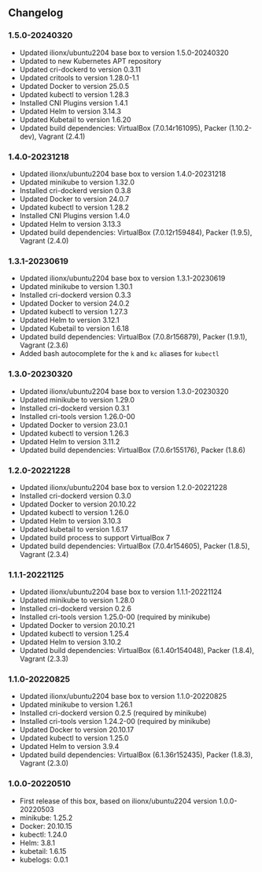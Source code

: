## Changelog

### 1.5.0-20240320
* Updated ilionx/ubuntu2204 base box to version 1.5.0-20240320
* Updated to new Kubernetes APT repository
* Updated cri-dockerd to version 0.3.11
* Updated critools to version 1.28.0-1.1
* Updated Docker to version 25.0.5
* Updated kubectl to version 1.28.3
* Installed CNI Plugins version 1.4.1
* Updated Helm to version 3.14.3
* Updated Kubetail to version 1.6.20
* Updated build dependencies: VirtualBox (7.0.14r161095), Packer (1.10.2-dev), Vagrant (2.4.1)

### 1.4.0-20231218
* Updated ilionx/ubuntu2204 base box to version 1.4.0-20231218
* Updated minikube to version 1.32.0
* Installed cri-dockerd version 0.3.8
* Updated Docker to version 24.0.7
* Updated kubectl to version 1.28.2
* Installed CNI Plugins version 1.4.0
* Updated Helm to version 3.13.3
* Updated build dependencies: VirtualBox (7.0.12r159484), Packer (1.9.5), Vagrant (2.4.0)

### 1.3.1-20230619
* Updated ilionx/ubuntu2204 base box to version 1.3.1-20230619
* Updated minikube to version 1.30.1
* Installed cri-dockerd version 0.3.3
* Updated Docker to version 24.0.2
* Updated kubectl to version 1.27.3
* Updated Helm to version 3.12.1
* Updated Kubetail to version 1.6.18
* Updated build dependencies: VirtualBox (7.0.8r156879), Packer (1.9.1), Vagrant (2.3.6)
* Added bash autocomplete for the `k` and `kc` aliases for `kubectl`

### 1.3.0-20230320
* Updated ilionx/ubuntu2204 base box to version 1.3.0-20230320
* Updated minikube to version 1.29.0
* Installed cri-dockerd version 0.3.1
* Installed cri-tools version 1.26.0-00
* Updated Docker to version 23.0.1
* Updated kubectl to version 1.26.3
* Updated Helm to version 3.11.2
* Updated build dependencies: VirtualBox (7.0.6r155176), Packer (1.8.6)

### 1.2.0-20221228
* Updated ilionx/ubuntu2204 base box to version 1.2.0-20221228
* Installed cri-dockerd version 0.3.0
* Updated Docker to version 20.10.22
* Updated kubectl to version 1.26.0
* Updated Helm to version 3.10.3
* Updated kubetail to version 1.6.17
* Updated build process to support VirtualBox 7
* Updated build dependencies: VirtualBox (7.0.4r154605), Packer (1.8.5), Vagrant (2.3.4)

### 1.1.1-20221125
* Updated ilionx/ubuntu2204 base box to version 1.1.1-20221124
* Updated minikube to version 1.28.0
* Installed cri-dockerd version 0.2.6
* Installed cri-tools version 1.25.0-00 (required by minikube)
* Updated Docker to version 20.10.21
* Updated kubectl to version 1.25.4
* Updated Helm to version 3.10.2
* Updated build dependencies: VirtualBox (6.1.40r154048), Packer (1.8.4), Vagrant (2.3.3)

### 1.1.0-20220825
* Updated ilionx/ubuntu2204 base box to version 1.1.0-20220825
* Updated minikube to version 1.26.1
* Installed cri-dockerd version 0.2.5 (required by minikube)
* Installed cri-tools version 1.24.2-00 (required by minikube)
* Updated Docker to version 20.10.17
* Updated kubectl to version 1.25.0
* Updated Helm to version 3.9.4
* Updated build dependencies: VirtualBox (6.1.36r152435), Packer (1.8.3), Vagrant (2.3.0)

### 1.0.0-20220510
* First release of this box, based on ilionx/ubuntu2204 version 1.0.0-20220503
* minikube: 1.25.2
* Docker: 20.10.15
* kubectl: 1.24.0
* Helm: 3.8.1
* kubetail: 1.6.15
* kubelogs: 0.0.1